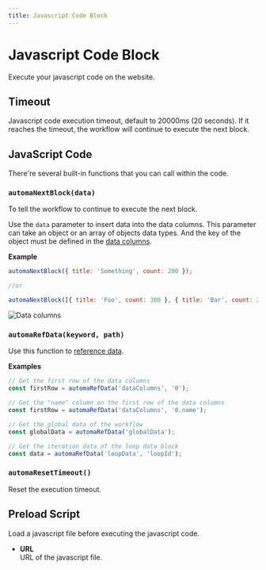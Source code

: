 ```yaml
---
title: Javascript Code Block
---
```


# Javascript Code Block
Execute your javascript code on the website.

## Timeout
Javascript code execution timeout, default to 20000ms (20 seconds). If it reaches the timeout, the workflow will continue to execute the next block.

## JavaScript Code
There're several built-in functions that you can call within the code.

### `automaNextBlock(data)`
To tell the workflow to continue to execute the next block.

Use the `data` parameter to insert data into the data columns. This parameter can take an object or an array of objects data types. And the key of the object must be defined in the [data columns](/api-reference/data-columns.md).

**Example**
```js
automaNextBlock({ title: 'Something', count: 200 });

//or

automaNextBlock([{ title: 'Foo', count: 300 }, { title: 'Bar', count: 200 }])
```
![Data columns](https://res.cloudinary.com/chat-story/image/upload/v1642474574/automa/chrome_7ehs03LPjU_i0ivn2.png)

### `automaRefData(keyword, path)`
Use this function to [reference data](/api-reference/reference-data.md).

**Examples**
```js
// Get the first row of the data columns
const firstRow = automaRefData('dataColumns', '0');

// Get the "name" column on the first row of the data columns
const firstRow = automaRefData('dataColumns', '0.name');

// Get the global data of the workflow
const globalData = automaRefData('globalData');

// Get the iteration data of the loop data block
const data = automaRefData('loopData', 'loopId');
```

### `automaResetTimeout()`
Reset the execution timeout.

## Preload Script
Load a javascript file before executing the javascript code.
- **URL** <br>
	URL of the javascript file.